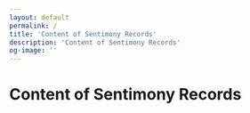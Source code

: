 ```yaml
---
layout: default
permalink: /
title: 'Content of Sentimony Records'
description: 'Content of Sentimony Records'
og-image: ''
---
```


# Content of Sentimony Records
